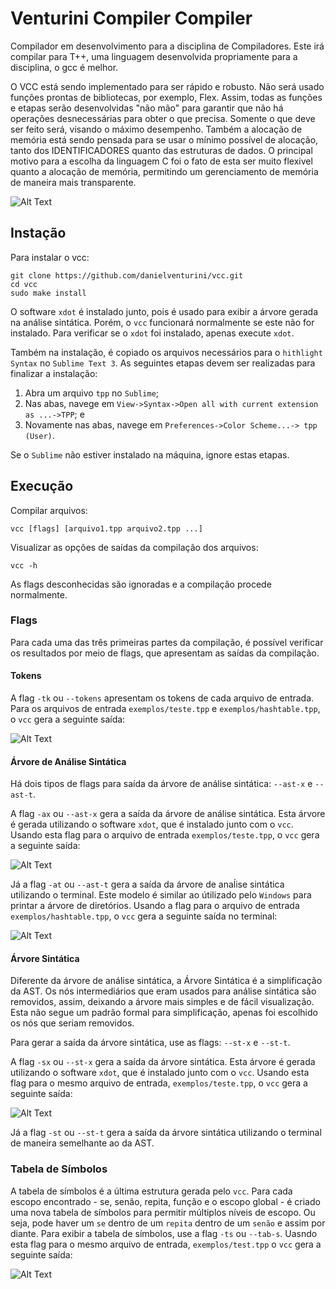 # Venturini Compiler Compiler

Compilador em desenvolvimento para a disciplina de Compiladores. Este irá compilar para T++, uma linguagem desenvolvida propriamente para a disciplina, o gcc é melhor.

O VCC está sendo implementado para ser rápido e robusto. Não será usado funções prontas de bibliotecas, por exemplo, Flex. Assim, todas as funções e etapas serão desenvolvidas "não mão" para garantir que não há operações desnecessárias para obter o que precisa. Somente o que deve ser feito será, visando o máximo desempenho. Também a alocação de memória está sendo pensada para se usar o mínimo possível de alocação, tanto dos IDENTIFICADORES quanto das estruturas de dados. O principal motivo para a escolha da linguagem C foi o fato de esta ser muito flexivel quanto a alocação de memória, permitindo um gerenciamento de memória de maneira mais transparente.

![Alt Text](https://github.com/danielventurini/vcc/raw/master/syntactic/vcc.jpg)

## Instação
Para instalar o vcc:

```
git clone https://github.com/danielventurini/vcc.git
cd vcc
sudo make install
```

O software ```xdot``` é instalado junto, pois é usado para exibir a árvore gerada na análise sintática. Porém, o ```vcc``` funcionará normalmente se este não for instalado. Para verificar se o ```xdot``` foi instalado, apenas execute ```xdot```.

Também na instalação, é copiado os arquivos necessários para o ```hithlight Syntax``` no ```Sublime Text 3```. As seguintes etapas devem ser realizadas para finalizar a instalação:

1. Abra um arquivo ```tpp``` no ```Sublime```;
2. Nas abas, navege em ```View->Syntax->Open all with current extension as ...->TPP```; e
3. Novamente nas abas, navege em ```Preferences->Color Scheme...-> tpp (User)```.

Se o ```Sublime``` não estiver instalado na máquina, ignore estas etapas.

## Execução
Compilar arquivos:
```
vcc [flags] [arquivo1.tpp arquivo2.tpp ...]
```
Visualizar as opções de saídas da compilação dos arquivos:
```
vcc -h
```
As flags desconhecidas são ignoradas e a compilação procede normalmente.

### Flags
Para cada uma das três primeiras partes da compilação, é possível verificar os resultados por meio de flags, que apresentam as saídas da compilação.

#### Tokens
A flag ```-tk``` ou ```--tokens``` apresentam os tokens de cada arquivo de entrada. Para os arquivos de entrada ```exemplos/teste.tpp``` e ```exemplos/hashtable.tpp```, o ```vcc``` gera a seguinte saída:

![Alt Text](https://github.com/danielventurini/vcc/raw/master/lexical/tokens.jpeg)

#### Árvore de Análise Sintática
Há dois tipos de flags para saída da árvore de análise sintática: ```--ast-x``` e ```--ast-t```.


A flag ```-ax``` ou ```--ast-x``` gera a saída da árvore de análise sintática. Esta árvore é gerada utilizando o software ```xdot```, que é instalado junto com o ```vcc```. Usando esta flag para o arquivo de entrada ```exemplos/teste.tpp```, o ```vcc``` gera a seguinte saída:

![Alt Text](https://github.com/danielventurini/vcc/raw/master/syntactic/ast-x.jpeg)

Já a flag ```-at``` ou ```--ast-t``` gera a saída da árvore de anaĺise sintática utilizando o terminal. Este modelo é similar ao útilizado pelo ```Windows``` para printar a árvore de diretórios. Usando a flag para o arquivo de entrada ```exemplos/hashtable.tpp```, o ```vcc``` gera a seguinte saída no terminal:

![Alt Text](https://github.com/danielventurini/vcc/raw/master/syntactic/ast-t.jpeg)

#### Árvore Sintática
Diferente da árvore de análise sintática, a Árvore Sintática é a simplificação da AST. Os nós intermediários que eram usados para análise sintática são removidos, assim, deixando a árvore mais simples e de fácil visualização. Esta não segue um padrão formal para simplificação, apenas foi escolhido os nós que seriam removidos.

Para gerar a saída da árvore sintática, use as flags: ```--st-x``` e ```--st-t```.

A flag ```-sx``` ou ```--st-x``` gera a saída da árvore sintática. Esta árvore é gerada utilizando o software ```xdot```, que é instalado junto com o ```vcc```. Usando esta flag para o mesmo arquivo de entrada, ```exemplos/teste.tpp```, o ```vcc``` gera a seguinte saída:

![Alt Text](https://github.com/danielventurini/vcc/raw/master/semantic/st-x.jpeg)

Já a flag ```-st``` ou ```--st-t``` gera a saída da árvore sintática utilizando o terminal de maneira semelhante ao da AST.

### Tabela de Símbolos
A tabela de símbolos é a última estrutura gerada pelo ```vcc```. Para cada escopo encontrado - se, senão, repita, função e o escopo global - é criado uma nova tabela de símbolos para permitir múltiplos níveis de escopo. Ou seja, pode haver um ```se``` dentro de um ```repita``` dentro de um ```senão``` e assim por diante. Para exibir a tabela de símbolos, use a flag ```-ts``` ou ```--tab-s```. Uasndo esta flag para o mesmo arquivo de entrada, ```exemplos/test.tpp``` o ```vcc``` gera a seguinte saída:

![Alt Text](https://github.com/danielventurini/vcc/raw/master/semantic/tab-s.jpeg)